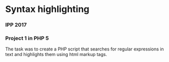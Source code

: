 # Syntax highlighting
### IPP 2017
### Project 1 in PHP 5

The task was to create a PHP script that searches for regular expressions in text and highlights them using html markup tags.
